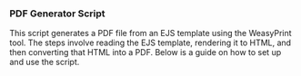 ### PDF Generator Script
 This script generates a PDF file from an EJS template using the WeasyPrint tool. The steps involve reading the EJS template, rendering it to HTML, and then converting that HTML into a PDF. Below is a guide on how to set up and use the script.